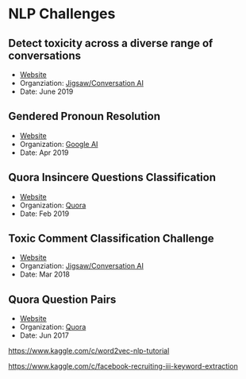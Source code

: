 # NLP Challenges

## Detect toxicity across a diverse range of conversations

- [Website](https://www.kaggle.com/c/jigsaw-unintended-bias-in-toxicity-classification)
- Organziation: [Jigsaw/Conversation AI](https://www.kaggle.com/jigsaw-team/competitions)
- Date: June 2019


## Gendered Pronoun Resolution

- [Website](https://www.kaggle.com/c/gendered-pronoun-resolution)
- Organization: [Google AI](https://www.kaggle.com/googleai/competitions)
- Date: Apr 2019

## Quora Insincere Questions Classification

- [Website](https://www.kaggle.com/c/quora-insincere-questions-classification/data)
- Organization: [Quora](https://www.kaggle.com/quora/competitions)
- Date: Feb 2019

## Toxic Comment Classification Challenge

- [Website](https://www.kaggle.com/c/jigsaw-toxic-comment-classification-challenge)
- Organziation: [Jigsaw/Conversation AI](https://www.kaggle.com/jigsaw-team/competitions)
- Date: Mar 2018

## Quora Question Pairs

- [Website](https://www.kaggle.com/c/quora-question-pairs)
- Organization: [Quora](https://www.kaggle.com/quora/competitions)
- Date: Jun 2017

https://www.kaggle.com/c/word2vec-nlp-tutorial

https://www.kaggle.com/c/facebook-recruiting-iii-keyword-extraction

